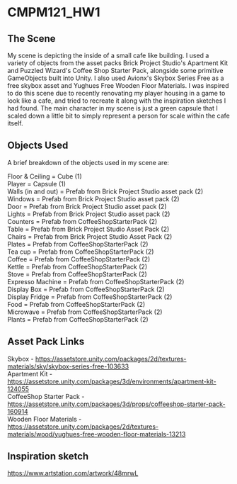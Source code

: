 # CMPM121_HW1
 
## The Scene
My scene is depicting the inside of a small cafe like building.  I used a variety of objects from the asset packs Brick Project Studio's Apartment Kit and Puzzled Wizard's Coffee Shop Starter Pack, alongside some primitive GameObjects built into Unity.  I also used Avionx's Skybox Series Free as a free skybox asset and Yughues Free Wooden Floor Materials.  I was inspired to do this scene due to recently renovating my player housing in a game to look like a cafe, and tried to recreate it along with the inspiration sketches I had found.  The main character in my scene is just a green capsule that I scaled down a little bit to simply represent a person for scale within the cafe itself.  

## Objects Used
A brief breakdown of the objects used in my scene are:

Floor & Ceiling = Cube (1)  
Player = Capsule (1)  
Walls (in and out) = Prefab from Brick Project Studio asset pack (2)  
Windows = Prefab from Brick Project Studio asset pack (2)  
Door = Prefab from Brick Project Studio asset pack (2)  
Lights = Prefab from Brick Project Studio asset pack (2)  
Counters = Prefab from CoffeeShopStarterPack (2)  
Table = Prefab from Brick Project Studio Asset Pack (2)  
Chairs = Prefab from Brick Project Studio Asset Pack (2)  
Plates = Prefab from CoffeeShopStarterPack (2)  
Tea cup = Prefab from CoffeeShopStarterPack (2)  
Coffee = Prefab from CoffeeShopStarterPack (2)  
Kettle = Prefab from CoffeeShopStarterPack (2)  
Stove = Prefab from CoffeeShopStarterPack (2)  
Expresso Machine = Prefab from CoffeeShopStarterPack (2)  
Display Box = Prefab from CoffeeShopStarterPack (2)  
Display Fridge = Prefab from CoffeeShopStarterPack (2)  
Food = Prefab from CoffeeShopStarterPack (2)  
Microwave = Prefab from CoffeeShopStarterPack (2)  
Plants = Prefab from CoffeeShopStarterPack (2)

## Asset Pack Links
Skybox - https://assetstore.unity.com/packages/2d/textures-materials/sky/skybox-series-free-103633  
Apartment Kit - https://assetstore.unity.com/packages/3d/environments/apartment-kit-124055  
CoffeeShop Starter Pack - https://assetstore.unity.com/packages/3d/props/coffeeshop-starter-pack-160914  
Wooden Floor Materials - https://assetstore.unity.com/packages/2d/textures-materials/wood/yughues-free-wooden-floor-materials-13213  


## Inspiration sketch
https://www.artstation.com/artwork/48mrwL